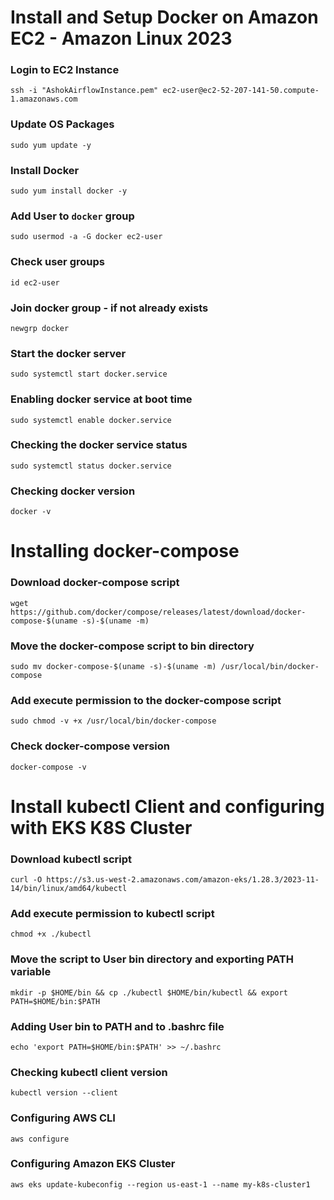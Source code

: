 # Install and Setup Docker on Amazon EC2 - Amazon Linux 2023

### Login to EC2 Instance

```
ssh -i "AshokAirflowInstance.pem" ec2-user@ec2-52-207-141-50.compute-1.amazonaws.com
```

### Update OS Packages

```
sudo yum update -y
```

### Install Docker

```
sudo yum install docker -y
```

### Add User to `docker` group

```
sudo usermod -a -G docker ec2-user
```

### Check user groups

```
id ec2-user
```

### Join docker group - if not already exists

```
newgrp docker
```

### Start the docker server

```
sudo systemctl start docker.service
```

### Enabling docker service at boot time

```
sudo systemctl enable docker.service
```

### Checking the docker service status

```
sudo systemctl status docker.service
```

### Checking docker version

```
docker -v
```

# Installing docker-compose

### Download docker-compose script

```
wget https://github.com/docker/compose/releases/latest/download/docker-compose-$(uname -s)-$(uname -m)
```

### Move the docker-compose script to bin directory

```
sudo mv docker-compose-$(uname -s)-$(uname -m) /usr/local/bin/docker-compose
```

### Add execute permission to the docker-compose script

```
sudo chmod -v +x /usr/local/bin/docker-compose
```

### Check docker-compose version

```
docker-compose -v
```

# Install kubectl Client and configuring with EKS K8S Cluster

### Download kubectl script

```
curl -O https://s3.us-west-2.amazonaws.com/amazon-eks/1.28.3/2023-11-14/bin/linux/amd64/kubectl
```

### Add execute permission to kubectl script

```
chmod +x ./kubectl
```

### Move the script to User bin directory and exporting PATH variable

```
mkdir -p $HOME/bin && cp ./kubectl $HOME/bin/kubectl && export PATH=$HOME/bin:$PATH
```

### Adding User bin to PATH and to .bashrc file

```
echo 'export PATH=$HOME/bin:$PATH' >> ~/.bashrc
```

### Checking kubectl client version

```
kubectl version --client
```

### Configuring AWS CLI

```
aws configure
```

### Configuring Amazon EKS Cluster

```
aws eks update-kubeconfig --region us-east-1 --name my-k8s-cluster1
```
